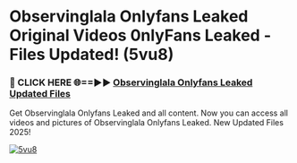 # Observinglala Onlyfans Leaked Original Videos 0nlyFans Leaked - Files Updated! (5vu8)

<h3>🔴 CLICK HERE 🌐==►► <a href="https://tinyurl.com/ms9xzufz" rel="nofollow">Observinglala Onlyfans Leaked Updated Files</a></h3>

Get Observinglala Onlyfans Leaked and all content. Now you can access all videos and pictures of Observinglala Onlyfans Leaked. New Updated Files 2025!

[![5vu8](https://i.imgur.com/PQ7UWWw.gif)](https://tinyurl.com/ms9xzufz)
